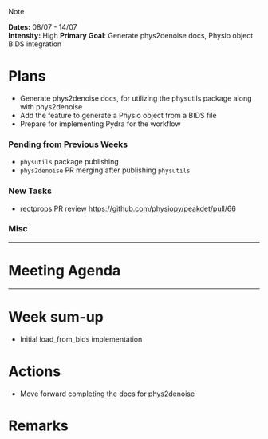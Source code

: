 > [!NOTE]  
> **Dates:** 08/07 - 14/07  
> **Intensity:**  High
> **Primary Goal**: Generate phys2denoise docs, Physio object BIDS integration

# Plans
- Generate phys2denoise docs, for utilizing the physutils package along with phys2denoise
- Add the feature to generate a Physio object from a BIDS file
- Prepare for implementing Pydra for the workflow

### Pending from Previous Weeks
- `physutils` package publishing
- `phys2denoise` PR merging after publishing `physutils`

### New Tasks
- rectprops PR review https://github.com/physiopy/peakdet/pull/66

### Misc

---
# Meeting Agenda

---
# Week sum-up
- Initial load_from_bids implementation

# Actions
- Move forward completing the docs for phys2denoise

# Remarks